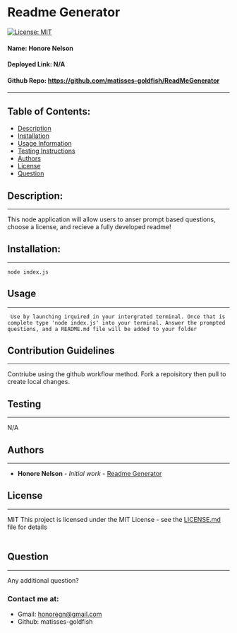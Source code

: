 
# Readme Generator 
[![License: MIT](https://img.shields.io/badge/license-MIT-brightgreen)](https://opensource.org/licenses/MIT)
#### **Name:** Honore Nelson
#### **Deployed Link:** N/A
#### **Github Repo:** https://github.com/matisses-goldfish/ReadMeGenerator
---
    
##  Table of Contents:
* [Description](#description)
* [Installation](#installation)
* [Usage Information](#usage)
* [Testing Instructions](#testing)
* [Authors](#authors)
* [License](#license)
* [Question](#questions)


## Description:
---
This node application will allow users to anser prompt based questions, choose a license, and recieve a fully developed readme!

## Installation:
---
    node index.js

## Usage
---
     Use by launching irquired in your intergrated terminal. Once that is complete type 'node index.js' into your terminal. Answer the prompted questions, and a README.md file will be added to your folder
    
## Contribution Guidelines
---
Contriube using the github workflow method. Fork a repoisitory then pull to create local changes.
    
## Testing
---
N/A
    
## Authors
---
* **Honore Nelson** - *Initial work* - [Readme Generator](https://github.com/matisses-goldfish/ReadMeGenerator)
    
## License
---
MIT
This project is licensed under the MIT License - see the [LICENSE.md](LICENSE.md) file for details
<br></br>

## Question
---
Any additional question? 
### Contact me at:
* Gmail: honoregn@gmail.com
* Github: matisses-goldfish
